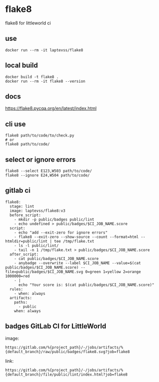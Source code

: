 # flake8
flake8 for littleworld ci

## use
```
docker run --rm -it laptevss/flake8
```

## local build
```
docker build -t flake8 .
docker run --rm -it flake8 --version
```

## docs

https://flake8.pycqa.org/en/latest/index.html

## cli use
```
flake8 path/to/code/to/check.py
# or
flake8 path/to/code/
```

## select or ignore errors
```
flake8 --select E123,W503 path/to/code/
flake8 --ignore E24,W504 path/to/code/
```

## gitlab ci
```
flake8:
  stage: lint
  image: laptevss/flake8:v3
  before_script:
    - mkdir -p public/badges public/lint
    - echo undefined > public/badges/$CI_JOB_NAME.score
  script:
    - echo "add --exit-zero for ignore errors"
    - flake8 --exit-zero --show-source --count --format=html --htmldir=public/lint | tee /tmp/flake.txt
    - ls -l public/lint/
    - tail -n 1 /tmp/flake.txt > public/badges/$CI_JOB_NAME.score
  after_script:
    - cat public/badges/$CI_JOB_NAME.score
    - anybadge --overwrite --label $CI_JOB_NAME --value=$(cat public/badges/$CI_JOB_NAME.score) --file=public/badges/$CI_JOB_NAME.svg 0=green 1=yellow 2=orange 1000000=red
    - |
      echo "Your score is: $(cat public/badges/$CI_JOB_NAME.score)"
  rules:
    - when: always
  artifacts:
    paths:
      - public
    when: always
```

## badges GitLab CI for LittleWorld
image:
```
https://gitlab.com/%{project_path}/-/jobs/artifacts/%{default_branch}/raw/public/badges/flake8.svg?job=flake8
```
link:
```
https://gitlab.com/%{project_path}/-/jobs/artifacts/%{default_branch}/file/public/lint/index.html?job=flake8
```
